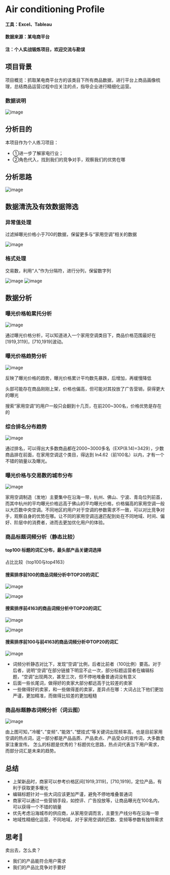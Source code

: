 # Air conditioning Profile
#### 工具：Excel、Tableau
#### 数据来源：某电商平台
#### 注：个人实战锻炼项目，欢迎交流与勘误

## 项目背景
项目概览：抓取某电商平台方的该类目下所有商品数据，进行平台上商品画像梳理，总结商品运营过程中应关注的点，指导企业进行精细化运营。


### 数据说明

![image](数据说明1.png) 

## 分析目的
本项目作为个人练习项目：
- ①进一步了解家电行业；
- ②角色代入，找到我们的竞争对手，观察我们的优势在哪

## 分析思路

![image](家用空调.png)

## 数据清洗及有效数据筛选

### 异常值处理

过滤掉曝光价格小于700的数据，保留更多与“家用空调”相关的数据

![image](数据清洗一.png) 

### 格式处理

交易数，利用“人”作为分隔符，进行分列，保留数字列

![image](数据清洗二.png) 
![image](数据清洗三.png) 

## 数据分析

### 曝光价格帕累托分析

![image](曝光价格帕累托分析.png) 

通过曝光价格分析，可以知道进入一个家用空调类目下，商品价格范围最好在[1919,3119]，[710,1919]波动。

### 曝光价格趋势分析

![image](曝光价格趋势分析.png) 

反映了曝光价格的趋势，曝光价格累计平均数先暴跌，后增加，再缓慢降低

头部可能存在商品刚刚上架，价格也偏高，但可能对其投放了广告营销，获得更大的曝光

搜索“家用空调”的用户一般只会翻到十几页，在前200~300名，价格优势是存在的

### 综合排名分布趋势

![image](综合排名分布趋势.png) 

通过排名，可以得出大多数商品都在2000~3000多名（EXP(8.14)=3429），少数商品排在前面，在家用空调这个类目，得达到 ln4.62（前100名）以内，才有一个不错的销量以及曝光。

### 曝光价格与交易数的城市分布

![image](曝光价格与交易数城市分布.png) 

家用空调制造（发地）主要集中在沿海一带，杭州、佛山、宁波、青岛位列前首，而其中杭州的平均曝光价格远高于佛山的平均曝光价格，价格偏高的家用空调一般以大匹数中央空调。不同地区的用户对于空调的参数需求不一致，可以对比竞争对手，观察自身的优势在哪。让不同的家用空调迅速匹配到处在不同地域、时间、偏好、阶层中的消费者，进而去更加优化用户的体验。



### 商品标题词频分析（静态比较）
#### top100:标题的词汇分布，最头部产品关键词选择  
占比比较（top100与top4163）
#### 搜索排序前100的商品词频分析中TOP20的词汇  
![image](top100词频.png) 

![image](商品标题词频分析（100）.png) 
#### 搜索排序前4163的商品词频分析中TOP20的词汇  
![image](top4163词频.png) 

![image](商品标题词频分析（4163）.png) 

#### 搜索排序前100与前4163的商品词频分析中TOP20的词汇  
![image](商品标题词频分析比较（100与4163）.png) 

- 词频分析静态对比下，发现“空调”比例，后者比前者（100比例）要高。对于后者，说明“空调”在部分链接下明显不止一次，部分标题运营者在编辑标题，“空调”出现两次，甚至三次，但不停地堆叠普通词没有意义
- 后面一些长尾词，做得好的卖家大部分都远高于比较差的卖家
- 一些做得好的卖家，和一些做得差的卖家，差异点在哪：大词占比下他们更加严谨，更加精准，而做得比较差的更加粗糙

### 商品标题静态词频分析（词云图）
![image](标题词频分析.png) 

由上图可知，”冷暖“、”变频“、”能效“、”壁挂式“等关键词出现频率高，也是目前家用空调的热点词，这一部分都是产品品质、产品卖点、产品受众的宣传词，大多数卖家注重宣传。
怎么的标题是优秀的？标题优化思路，热点词代表当下用户需求，而部分词汇是未来的趋势。

## 总结
- 上架新品时，商家可以参考价格区间[1919,3119]，[710,1919]，定位产品，有利于获取更多曝光
- 编辑标题针对一些大词应该更加严谨，避免不停地堆叠普通词
- 商家可以通过一些营销手段，如控评、广告投放等，让商品曝光在100名内，可以获得一个不错的销量
- 优先考虑沿海城市的供应商，从家用空调而言，主要生产线分布在沿海一带
- 地域性精细化运营，不同地域，对于家用空调的匹数、变频等参数有独特需求

## 思考🤔
卖出去，怎么卖？
- 我们的产品能符合用户需求
- 我们的产品比竞争对手要好
